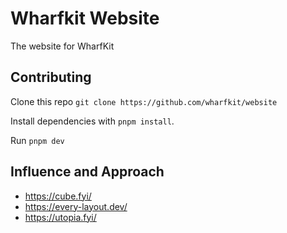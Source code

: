 # Wharfkit Website

The website for WharfKit

## Contributing

Clone this repo `git clone https://github.com/wharfkit/website`

Install dependencies with `pnpm install`.

Run `pnpm dev`

## Influence and Approach

- https://cube.fyi/
- https://every-layout.dev/
- https://utopia.fyi/
